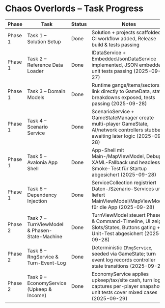 # Chaos Overlords – Task Progress

| Phase | Task | Status | Notes |
| --- | --- | --- | --- |
| Phase 1 | Task 1 – Solution Setup | Done | Solution + projects scaffolded, CI workflow added, Release build & tests passing |
| Phase 1 | Task 2 – Reference Data Loader | Done | IDataService + EmbeddedJsonDataService implemented, JSON embedded, unit tests passing (2025-09-27) |
| Phase 1 | Task 3 – Domain Models | Done | Runtime gangs/items/sectors link directly to GameData, stat breakdowns exposed, tests passing (2025-09-28) |
| Phase 1 | Task 4 – Scenario Service | Done | ScenarioService + GameStateManager create multi-player GameState, AI/network controllers stubbed awaiting later logic (2025-09-28) |
| Phase 1 | Task 5 – Avalonia App Shell | Done | App-Shell mit Main-/MapViewModel, Debug-XAML-Fallback und headless Smoke-Test für Startup abgesichert (2025-09-28) |
| Phase 1 | Task 6 – Dependency Injection | Done | ServiceCollection registriert Daten-/Szenario-Services und liefert MainViewModel/MapViewModel für die App (2025-09-28) |
| Phase 2 | Task 7 – TurnViewModel & Phasen-State-Machine | Done | TurnViewModel steuert Phasen & Command-Timeline, UI zeigt Slots/States, Buttons gating + Unit-Test abgesichert (2025-09-28) |
| Phase 2 | Task 8 – RngService & Turn-Event-Log | Done | Deterministic `IRngService`, seeded via GameState; turn event log records controller state transitions (2025-09-29) |
| Phase 2 | Task 9 – EconomyService (Upkeep & Income) | Done | EconomyService applies upkeep/tax/site cash, turn log captures per-player snapshots, unit tests cover mixed cases (2025-09-29) |
